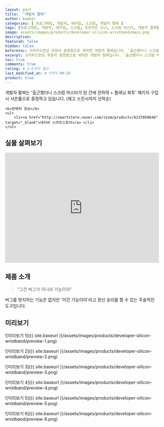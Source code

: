 ```yaml
---
layout: post
title:  "개발자 팔찌"
author: bomber
categories: [ 프로그래밍, 개발자, 애자일, 스크럼, 개발자 팔찌 ]
tags: [프로그래밍, 개발자, 애자일, 스크럼, 프로덕트 오너, 스크럼 마스터, 개발자 팔찌]
image: assets/images/products/developer-silicon-wristband/main.png
description: 
featured: false
hidden: false
beforetoc: 크라우드펀딩 후원자 증정용으로 제작한 개발자 팔찌입니다. '출근했더니 스크럼 마스터가 된 건에 관하여 + 플래닝 화투' 패키지 구입 시 사은품으로 증정하고 있습니다. (재고 소진시까지 선착순)
excerpt: 크라우드펀딩 후원자 증정용으로 제작한 개발자 팔찌입니다. '출근했더니 스크럼 마스터가 된 건에 관하여 + 플래닝 화투' 패키지 구입 시 사은품으로 증정하고 있습니다. (재고 소진시까지 선착순)
toc: true
comments: true
rating: # 1~5까지 점수
last_modified_at: # YYYY-MM-DD
product: true
---
```



<div class="note">
    <p>개발자 팔찌는 '출근했더니 스크럼 마스터가 된 건에 관하여 + 플래닝 화투' 패키지 구입 시 사은품으로 증정하고 있습니다. (재고 소진시까지 선착순)</p>

    <b>판매처 정보</b>
    <ul>
        <li><a href="http://smartstore.naver.com/zzom/products/6237850646" target="_blank">네이버 스마트스토어</a> </li>
    </ul>

</div>

## 실물 살펴보기

<p><iframe style="width:100%;" height="360" src="https://www.youtube.com/embed/uVL6W-Fmrkk?si=OU2VqZAFbGyugBGH" frameborder="0" allow="accelerometer; autoplay; clipboard-write; encrypted-media; gyroscope; picture-in-picture; web-share" allowfullscreen></iframe></p>

## 제품 소개

<blockquote>“그건 버그가 아니라 기능이야”</blockquote>

<p>
버그를 방지하는 기능은 없지만 '이건 기능이야'라고 정신 승리를 할 수 있는 주술적인 도구입니다.
</p>

## 미리보기

![미리보기 1]({{ site.baseurl }}/assets/images/products/developer-silicon-wristband/preview-1.png)

![미리보기 2]({{ site.baseurl }}/assets/images/products/developer-silicon-wristband/preview-2.png)

![미리보기 3]({{ site.baseurl }}/assets/images/products/developer-silicon-wristband/preview-3.png)

![미리보기 4]({{ site.baseurl }}/assets/images/products/developer-silicon-wristband/preview-4.png)

![미리보기 5]({{ site.baseurl }}/assets/images/products/developer-silicon-wristband/preview-5.png)

![미리보기 6]({{ site.baseurl }}/assets/images/products/developer-silicon-wristband/preview-6.png)